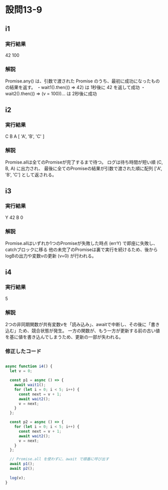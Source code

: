 # 設問13-9
## i1
### 実行結果
42
100

### 解説
Promise.any() は、引数で渡された Promise のうち、最初に成功になったものの結果を返す。
・wait1().then(() => 42) は 1秒後に 42 を返して成功
・wait2().then(() => (v = 100))... は 2秒後に成功

## i2
### 実行結果
C
B
A
[ 'A', 'B', 'C' ]

### 解説
Promise.allは全てのPromiseが完了するまで待つ。
ログは待ち時間が短い順 (C, B, A) に出力され、
最後に全てのPromiseの結果が引数で渡された順に配列 ['A', 'B', 'C'] として返される。

## i3
### 実行結果
Y
42
B
0

### 解説
Promise.allはいずれか1つのPromiseが失敗した時点 (errY) で即座に失敗し、catchブロックに移る
他の未完了のPromiseは裏で実行を続けるため、後からlogBの出力や変数vの更新 (v=0) が行われる。

## i4
### 実行結果
5

### 解説
2つの非同期関数が共有変数vを「読み込み」、awaitで中断し、その後に「書き込む」ため、競合状態が発生。
一方の関数が、もう一方が更新する前の古い値を基に値を書き込んでしまうため、更新の一部が失われる。

### 修正したコード
```js

async function i4() {
  let v = 0;

  const p1 = async () => {
    await wait1();
    for (let i = 0; i < 5; i++) {
      const next = v + 1;
      await wait2();
      v = next;
    }
  };

  const p2 = async () => {
    for (let i = 0; i < 5; i++) {
      const next = v + 1;
      await wait2();
      v = next;
    }
  };

  // Promise.all を使わずに、await で順番に呼び出す
  await p1();
  await p2();
  
  log(v); 
}
```
